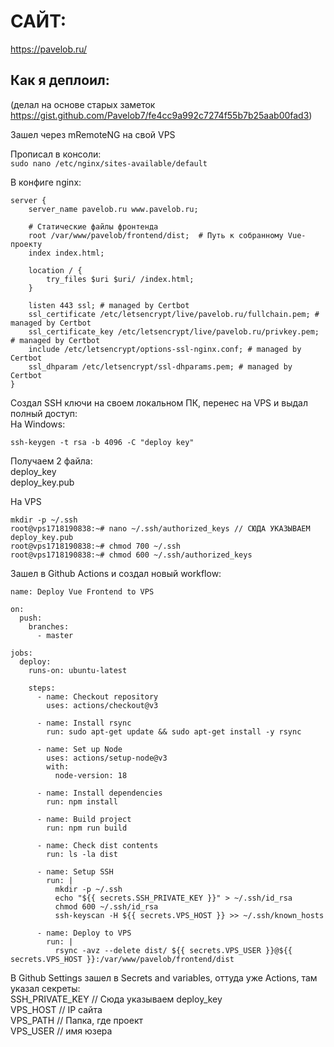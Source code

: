 # САЙТ:
https://pavelob.ru/  

## Как я деплоил:  
(делал на основе старых заметок https://gist.github.com/Pavelob7/fe4cc9a992c7274f55b7b25aab00fad3)  

Зашел через mRemoteNG на свой VPS  

Прописал в консоли:  
```sudo nano /etc/nginx/sites-available/default```

В конфиге nginx:
```
server {
    server_name pavelob.ru www.pavelob.ru;

    # Статические файлы фронтенда
    root /var/www/pavelob/frontend/dist;  # Путь к собранному Vue-проекту
    index index.html;

    location / {
        try_files $uri $uri/ /index.html;
    }

    listen 443 ssl; # managed by Certbot
    ssl_certificate /etc/letsencrypt/live/pavelob.ru/fullchain.pem; # managed by Certbot
    ssl_certificate_key /etc/letsencrypt/live/pavelob.ru/privkey.pem; # managed by Certbot
    include /etc/letsencrypt/options-ssl-nginx.conf; # managed by Certbot
    ssl_dhparam /etc/letsencrypt/ssl-dhparams.pem; # managed by Certbot
}
```

Создал SSH ключи на своем локальном ПК, перенес на VPS и выдал полный доступ:  
На Windows:
```
ssh-keygen -t rsa -b 4096 -C "deploy key"
```

Получаем 2 файла:  
deploy_key  
deploy_key.pub  

На VPS
```
mkdir -p ~/.ssh
root@vps1718190838:~# nano ~/.ssh/authorized_keys // СЮДА УКАЗЫВАЕМ deploy_key.pub
root@vps1718190838:~# chmod 700 ~/.ssh
root@vps1718190838:~# chmod 600 ~/.ssh/authorized_keys
```

Зашел в Github Actions и создал новый workflow:
```
name: Deploy Vue Frontend to VPS

on:
  push:
    branches:
      - master

jobs:
  deploy:
    runs-on: ubuntu-latest

    steps:
      - name: Checkout repository
        uses: actions/checkout@v3

      - name: Install rsync
        run: sudo apt-get update && sudo apt-get install -y rsync

      - name: Set up Node
        uses: actions/setup-node@v3
        with:
          node-version: 18

      - name: Install dependencies
        run: npm install

      - name: Build project
        run: npm run build

      - name: Check dist contents
        run: ls -la dist

      - name: Setup SSH
        run: |
          mkdir -p ~/.ssh
          echo "${{ secrets.SSH_PRIVATE_KEY }}" > ~/.ssh/id_rsa
          chmod 600 ~/.ssh/id_rsa
          ssh-keyscan -H ${{ secrets.VPS_HOST }} >> ~/.ssh/known_hosts

      - name: Deploy to VPS
        run: |
          rsync -avz --delete dist/ ${{ secrets.VPS_USER }}@${{ secrets.VPS_HOST }}:/var/www/pavelob/frontend/dist
```

В Github Settings зашел в Secrets and variables, оттуда уже Actions, там указал секреты:  
SSH_PRIVATE_KEY // Сюда указываем deploy_key  
VPS_HOST // IP сайта  
VPS_PATH // Папка, где проект  
VPS_USER // имя юзера  
 
  
